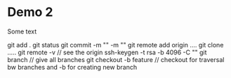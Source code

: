 # Demo 2

Some text

git add .
git status
git commit -m "" -m ""
git remote add origin ....
git clone .....
git remote -v // see the origin
ssh-keygen -t rsa -b 4096 -C "<email>"
git branch // give all branches
git checkout -b feature  // checkout for traversal bw branches and -b for creating new branch
